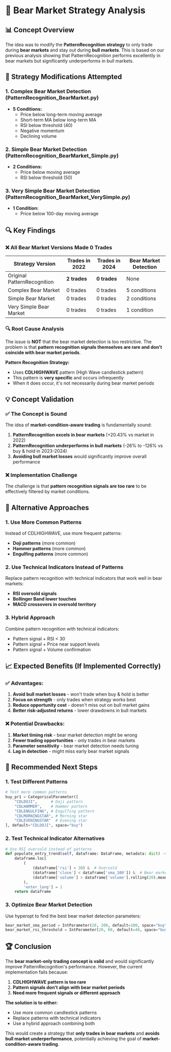 # 🐻 Bear Market Strategy Analysis

## 📊 **Concept Overview**

The idea was to modify the **PatternRecognition strategy** to only trade during **bear markets** and stay out during **bull markets**. This is based on our previous analysis showing that PatternRecognition performs excellently in bear markets but significantly underperforms in bull markets.

## 🎯 **Strategy Modifications Attempted**

### **1. Complex Bear Market Detection (PatternRecognition_BearMarket.py)**
- **5 Conditions:**
  - Price below long-term moving average
  - Short-term MA below long-term MA
  - RSI below threshold (40)
  - Negative momentum
  - Declining volume

### **2. Simple Bear Market Detection (PatternRecognition_BearMarket_Simple.py)**
- **2 Conditions:**
  - Price below moving average
  - RSI below threshold (50)

### **3. Very Simple Bear Market Detection (PatternRecognition_BearMarket_VerySimple.py)**
- **1 Condition:**
  - Price below 100-day moving average

## 🔍 **Key Findings**

### **❌ All Bear Market Versions Made 0 Trades**

| Strategy Version | Trades in 2022 | Trades in 2024 | Bear Market Detection |
|------------------|----------------|----------------|---------------------|
| Original PatternRecognition | **2 trades** | **0 trades** | None |
| Complex Bear Market | 0 trades | 0 trades | 5 conditions |
| Simple Bear Market | 0 trades | 0 trades | 2 conditions |
| Very Simple Bear Market | 0 trades | 0 trades | 1 condition |

### **🔍 Root Cause Analysis**

The issue is **NOT** that the bear market detection is too restrictive. The problem is that **pattern recognition signals themselves are rare and don't coincide with bear market periods**.

**Pattern Recognition Strategy:**
- Uses **CDLHIGHWAVE** pattern (High Wave candlestick pattern)
- This pattern is **very specific** and occurs infrequently
- When it does occur, it's not necessarily during bear market periods

## 💡 **Concept Validation**

### **✅ The Concept is Sound**

The idea of **market-condition-aware trading** is fundamentally sound:

1. **PatternRecognition excels in bear markets** (+20.43% vs market in 2022)
2. **PatternRecognition underperforms in bull markets** (-26% to -126% vs buy & hold in 2023-2024)
3. **Avoiding bull market losses** would significantly improve overall performance

### **❌ Implementation Challenge**

The challenge is that **pattern recognition signals are too rare** to be effectively filtered by market conditions.

## 🎯 **Alternative Approaches**

### **1. Use More Common Patterns**
Instead of CDLHIGHWAVE, use more frequent patterns:
- **Doji patterns** (more common)
- **Hammer patterns** (more common)
- **Engulfing patterns** (more common)

### **2. Use Technical Indicators Instead of Patterns**
Replace pattern recognition with technical indicators that work well in bear markets:
- **RSI oversold signals**
- **Bollinger Band lower touches**
- **MACD crossovers in oversold territory**

### **3. Hybrid Approach**
Combine pattern recognition with technical indicators:
- Pattern signal + RSI < 30
- Pattern signal + Price near support levels
- Pattern signal + Volume confirmation

## 📈 **Expected Benefits (If Implemented Correctly)**

### **✅ Advantages:**
1. **Avoid bull market losses** - won't trade when buy & hold is better
2. **Focus on strength** - only trades when strategy works best
3. **Reduce opportunity cost** - doesn't miss out on bull market gains
4. **Better risk-adjusted returns** - lower drawdowns in bull markets

### **❌ Potential Drawbacks:**
1. **Market timing risk** - bear market detection might be wrong
2. **Fewer trading opportunities** - only trades in bear markets
3. **Parameter sensitivity** - bear market detection needs tuning
4. **Lag in detection** - might miss early bear market signals

## 🎯 **Recommended Next Steps**

### **1. Test Different Patterns**
```python
# Test more common patterns
buy_pr1 = CategoricalParameter([
    "CDLDOJI",      # Doji pattern
    "CDLHAMMER",    # Hammer pattern
    "CDLENGULFING", # Engulfing pattern
    "CDLMORNINGSTAR", # Morning star
    "CDLEVENINGSTAR"  # Evening star
], default="CDLDOJI", space="buy")
```

### **2. Test Technical Indicator Alternatives**
```python
# Use RSI oversold instead of patterns
def populate_entry_trend(self, dataframe: DataFrame, metadata: dict) -> DataFrame:
    dataframe.loc[
        (
            (dataframe['rsi'] < 30) &  # Oversold
            (dataframe['close'] < dataframe['sma_100']) &  # Bear market
            (dataframe['volume'] > dataframe['volume'].rolling(20).mean())  # Volume confirmation
        ),
        'enter_long'] = 1
    return dataframe
```

### **3. Optimize Bear Market Detection**
Use hyperopt to find the best bear market detection parameters:
```python
bear_market_sma_period = IntParameter(20, 200, default=100, space="buy")
bear_market_rsi_threshold = IntParameter(20, 60, default=40, space="buy")
```

## 🏆 **Conclusion**

The **bear market-only trading concept is valid** and would significantly improve PatternRecognition's performance. However, the current implementation fails because:

1. **CDLHIGHWAVE pattern is too rare**
2. **Pattern signals don't align with bear market periods**
3. **Need more frequent signals or different approach**

**The solution is to either:**
- Use more common candlestick patterns
- Replace patterns with technical indicators
- Use a hybrid approach combining both

This would create a strategy that **only trades in bear markets** and **avoids bull market underperformance**, potentially achieving the goal of **market-condition-aware trading**. 